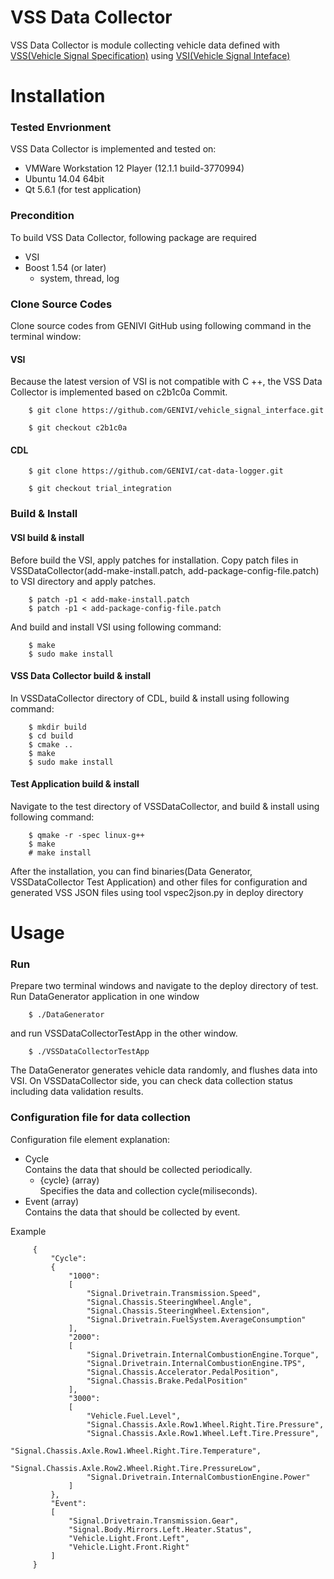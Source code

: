 # VSS Data Collector

VSS Data Collector is module collecting vehicle data defined with [VSS(Vehicle Signal Specification)](https://github.com/GENIVI/vehicle_signal_specification) using [VSI(Vehicle Signal Inteface)](https://github.com/GENIVI/vehicle_signal_interface)

# Installation

### Tested Envrionment
VSS Data Collector is implemented and tested on:
* VMWare Workstation 12 Player (12.1.1 build-3770994)
* Ubuntu 14.04 64bit
* Qt 5.6.1 (for test application)

### Precondition
To build VSS Data Collector, following package are required
* VSI
* Boost 1.54 (or later)
    * system, thread, log

### Clone Source Codes
Clone source codes from GENIVI GitHub using following command in the terminal window:
#### VSI
Because the latest version of VSI is not compatible with C ++, the VSS Data Collector is implemented based on c2b1c0a Commit.

        $ git clone https://github.com/GENIVI/vehicle_signal_interface.git
  
        $ git checkout c2b1c0a

#### CDL

        $ git clone https://github.com/GENIVI/cat-data-logger.git
  
        $ git checkout trial_integration
  
### Build & Install
#### VSI build & install
Before build the VSI, apply patches for installation.
Copy patch files in VSSDataCollector(add-make-install.patch, add-package-config-file.patch) to VSI directory and apply patches.

        $ patch -p1 < add-make-install.patch
        $ patch -p1 < add-package-config-file.patch

And build and install VSI using following command:

        $ make
        $ sudo make install

#### VSS Data Collector build & install
In VSSDataCollector directory of CDL, build & install using following command:

        $ mkdir build
        $ cd build
        $ cmake ..
        $ make
        $ sudo make install
        
#### Test Application build & install
Navigate to the test directory of VSSDataCollector, and build & install using following command:

        $ qmake -r -spec linux-g++
        $ make
        # make install
        
After the installation, you can find binaries(Data Generator, VSSDataCollector Test Application) and other files for configuration and generated VSS JSON files using tool vspec2json.py in deploy directory

# Usage

### Run
Prepare two terminal windows and navigate to the deploy directory of test.
Run DataGenerator application in one window

        $ ./DataGenerator
        
and run VSSDataCollectorTestApp in the other window.

        $ ./VSSDataCollectorTestApp
        
The DataGenerator generates vehicle data randomly, and flushes data into VSI.
On VSSDataCollector side, you can check data collection status including data validation results.

### Configuration file for data collection
Configuration file element explanation:
* Cycle  
Contains the data that should be collected periodically.
   * {cycle} (array)  
   Specifies the data and collection cycle(miliseconds).
* Event (array)  
Contains the data that should be collected by event.

Example

         {
             "Cycle":
             {
                 "1000":
                 [
                     "Signal.Drivetrain.Transmission.Speed",
                     "Signal.Chassis.SteeringWheel.Angle",
                     "Signal.Chassis.SteeringWheel.Extension",
                     "Signal.Drivetrain.FuelSystem.AverageConsumption"
                 ],
                 "2000":
                 [
                     "Signal.Drivetrain.InternalCombustionEngine.Torque",
                     "Signal.Drivetrain.InternalCombustionEngine.TPS",
                     "Signal.Chassis.Accelerator.PedalPosition",
                     "Signal.Chassis.Brake.PedalPosition"
                 ],
                 "3000":
                 [
                     "Vehicle.Fuel.Level",
                     "Signal.Chassis.Axle.Row1.Wheel.Right.Tire.Pressure",
                     "Signal.Chassis.Axle.Row1.Wheel.Left.Tire.Pressure",           
                     "Signal.Chassis.Axle.Row1.Wheel.Right.Tire.Temperature",
                     "Signal.Chassis.Axle.Row2.Wheel.Right.Tire.PressureLow",
                     "Signal.Drivetrain.InternalCombustionEngine.Power"
                 ]
             },
             "Event":
             [
                 "Signal.Drivetrain.Transmission.Gear",
                 "Signal.Body.Mirrors.Left.Heater.Status",
                 "Vehicle.Light.Front.Left",
                 "Vehicle.Light.Front.Right"
             ]
         }


